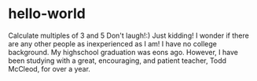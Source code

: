 # hello-world
Calculate multiples of 3 and 5
Don't laugh!:) Just kidding! I wonder if there are any other people as inexperienced as I am! I have no college background. My highschool graduation was eons ago. However, I have been studying with a great, encouraging, and patient teacher, Todd McCleod, for over a year.
